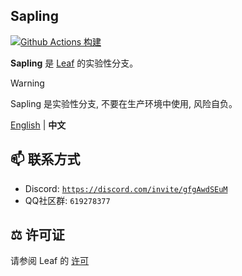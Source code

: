 ## Sapling

[![Github Actions 构建](https://img.shields.io/github/actions/workflow/status/Winds-Studio/Sapling/build-1218.yml?label=%e6%9e%84%e5%bb%ba&style=for-the-badge&colorA=19201a&colorB=298046)](https://github.com/Winds-Studio/Sapling/actions)


**Sapling** 是  [Leaf](https://leafmc.one/) 的实验性分支。

> [!WARNING]
> Sapling 是实验性分支, 不要在生产环境中使用, 风险自负。

[English](../../README.md) | **中文**

## 📫 联系方式
- Discord: [`https://discord.com/invite/gfgAwdSEuM`](https://discord.com/invite/gfgAwdSEuM)
- QQ社区群: `619278377`

## ⚖️ 许可证
请参阅 Leaf 的 [许可](https://github.com/Winds-Studio/Leaf?tab=readme-ov-file#%EF%B8%8F-license)
